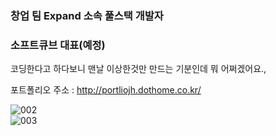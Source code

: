 ### 창업 팀 Expand 소속 풀스택 개발자
### 소프트큐브 대표(예정)
코딩한다고 하다보니 맨날 이상한것만 만드는 기분인데 뭐 어쩌겠어요.,


<!--
**reproduce0529/reproduce0529** is a ✨ _special_ ✨ repository because its `README.md` (this file) appears on your GitHub profile.

Here are some ideas to get you started:

- 🔭 I’m currently working on ...
- 🌱 I’m currently learning ...
- 👯 I’m looking to collaborate on ...
- 🤔 I’m looking for help with ...
- 💬 Ask me about ...
- 📫 How to reach me: ...
- 😄 Pronouns: ...
- ⚡ Fun fact: ...
-->

포트폴리오 주소 : http://portliojh.dothome.co.kr/


![002](https://user-images.githubusercontent.com/102637176/233349105-5653bbcc-11f9-41ab-b51c-ce7fee49e7d7.png)
<br />
![003](https://user-images.githubusercontent.com/102637176/233349111-7d9f4bc8-f918-4171-afd7-38b31106a64c.png)
